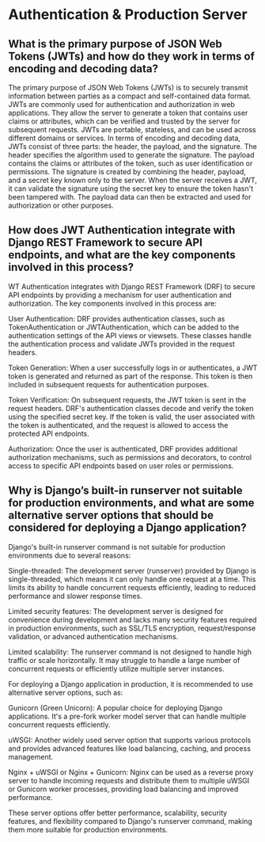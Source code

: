 # Authentication & Production Server

## What is the primary purpose of JSON Web Tokens (JWTs) and how do they work in terms of encoding and decoding data?

The primary purpose of JSON Web Tokens (JWTs) is to securely transmit information between parties as a compact and self-contained data format. JWTs are commonly used for authentication and authorization in web applications. They allow the server to generate a token that contains user claims or attributes, which can be verified and trusted by the server for subsequent requests. JWTs are portable, stateless, and can be used across different domains or services.
In terms of encoding and decoding data, JWTs consist of three parts: the header, the payload, and the signature. The header specifies the algorithm used to generate the signature. The payload contains the claims or attributes of the token, such as user identification or permissions. The signature is created by combining the header, payload, and a secret key known only to the server. When the server receives a JWT, it can validate the signature using the secret key to ensure the token hasn't been tampered with. The payload data can then be extracted and used for authorization or other purposes.

## How does JWT Authentication integrate with Django REST Framework to secure API endpoints, and what are the key components involved in this process?

WT Authentication integrates with Django REST Framework (DRF) to secure API endpoints by providing a mechanism for user authentication and authorization. The key components involved in this process are:

User Authentication: DRF provides authentication classes, such as TokenAuthentication or JWTAuthentication, which can be added to the authentication settings of the API views or viewsets. These classes handle the authentication process and validate JWTs provided in the request headers.

Token Generation: When a user successfully logs in or authenticates, a JWT token is generated and returned as part of the response. This token is then included in subsequent requests for authentication purposes.

Token Verification: On subsequent requests, the JWT token is sent in the request headers. DRF's authentication classes decode and verify the token using the specified secret key. If the token is valid, the user associated with the token is authenticated, and the request is allowed to access the protected API endpoints.

Authorization: Once the user is authenticated, DRF provides additional authorization mechanisms, such as permissions and decorators, to control access to specific API endpoints based on user roles or permissions.

## Why is Django’s built-in runserver not suitable for production environments, and what are some alternative server options that should be considered for deploying a Django application?

Django's built-in runserver command is not suitable for production environments due to several reasons:

Single-threaded: The development server (runserver) provided by Django is single-threaded, which means it can only handle one request at a time. This limits its ability to handle concurrent requests efficiently, leading to reduced performance and slower response times.

Limited security features: The development server is designed for convenience during development and lacks many security features required in production environments, such as SSL/TLS encryption, request/response validation, or advanced authentication mechanisms.

Limited scalability: The runserver command is not designed to handle high traffic or scale horizontally. It may struggle to handle a large number of concurrent requests or efficiently utilize multiple server instances.

For deploying a Django application in production, it is recommended to use alternative server options, such as:

Gunicorn (Green Unicorn): A popular choice for deploying Django applications. It's a pre-fork worker model server that can handle multiple concurrent requests efficiently.

uWSGI: Another widely used server option that supports various protocols and provides advanced features like load balancing, caching, and process management.

Nginx + uWSGI or Nginx + Gunicorn: Nginx can be used as a reverse proxy server to handle incoming requests and distribute them to multiple uWSGI or Gunicorn worker processes, providing load balancing and improved performance.

These server options offer better performance, scalability, security features, and flexibility compared to Django's runserver command, making them more suitable for production environments.